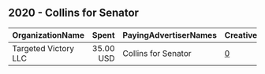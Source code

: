 ## 2020 - Collins for Senator 
|OrganizationName|Spent|PayingAdvertiserNames|CreativeUrls|Impressions|Genders|AgeBrackets|CountryCodes|BillingAddresses|CandidateBallotInformation|
|:---|---:|:---|:---|---:|:---|:---|:---|:---|:---|
|Targeted Victory  LLC|35.00 USD|Collins for Senator|[0](https://www.snap.com/political-ads/asset/48cbe6581dede459980a4f5a58533033ecc4ad3670171e90f8dfb1e9861f3beb?mediaType=png)|10,656||18+|united states|"1100 Wilson Blvd, 10th Floor,Arlington,22209,US"|Susan Collins for Senator|
